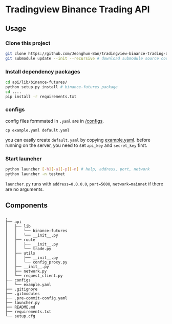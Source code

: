 Tradingview Binance Trading API
===

Usage
---

### Clone this project

```bash
git clone https://github.com/Jeonghun-Ban/tradingview-binance-trading-api.git
git submodule update --init --recursive # download submodule source code
```

### Install dependency packages

```bash
cd api/lib/binance-futures/
python setup.py install # binance-futures package
cd ....
pip install -r requirements.txt
```

### configs

config files formmated in `.yaml` are in [/configs](/configs).

```
cp example.yaml default.yaml
```

you can easily create `default.yaml` by copying [example.yaml](/configs/example.yaml). before running on the server, you need to set `api_key` and `secret_key` first.

### Start launcher

```bash
python launcher [-h][-a][-p][-n] # help, address, port, network
python launcher -n testnet
```

`launcher.py` runs with `address=0.0.0.0`, `port=5000`, `network=mainnet` if there are no arguments.

Components
---

```
.
├── api
│   ├── lib
│   │   └── binance-futures
│   │   └── __init__.py
│   ├── route
│   │   ├── __init__.py
│   │   └── trade.py
│   ├── utils
│   │   ├── __init__.py
│   │   └── config_proxy.py
│   ├── __init__.py
│   ├── network.py
│   └── request_client.py
├── configs
│   └── example.yaml
├── .gitignore
├── .gitmodules
├── .pre-commit-config.yaml
├── launcher.py
├── README.md
├── requirements.txt
└── setup.cfg
```
